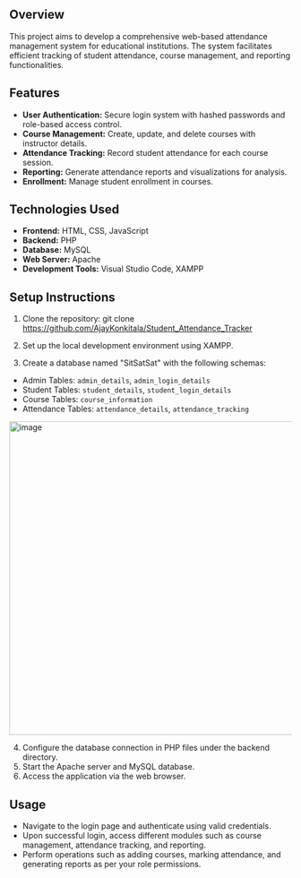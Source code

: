 
## Overview

This project aims to develop a comprehensive web-based attendance management system for educational institutions. The system facilitates efficient tracking of student attendance, course management, and reporting functionalities.

## Features

- **User Authentication:** Secure login system with hashed passwords and role-based access control.
- **Course Management:** Create, update, and delete courses with instructor details.
- **Attendance Tracking:** Record student attendance for each course session.
- **Reporting:** Generate attendance reports and visualizations for analysis.
- **Enrollment:** Manage student enrollment in courses.

## Technologies Used

- **Frontend:** HTML, CSS, JavaScript
- **Backend:** PHP
- **Database:** MySQL
- **Web Server:** Apache
- **Development Tools:** Visual Studio Code, XAMPP

## Setup Instructions

1. Clone the repository:
git clone https://github.com/AjayKonkitala/Student_Attendance_Tracker


2. Set up the local development environment using XAMPP.
3. Create a database named "SitSatSat" with the following schemas:
- Admin Tables: `admin_details`, `admin_login_details`
- Student Tables: `student_details`, `student_login_details`
- Course Tables: `course_information`
- Attendance Tables: `attendance_details`, `attendance_tracking`
<img width="560" alt="image" src="https://github.com/AjayKonkitala/Student_Attendance_Tracker/assets/159104572/0583b240-e0fa-4083-a78d-597f47924f2f">



4. Configure the database connection in PHP files under the backend directory.
5. Start the Apache server and MySQL database.
6. Access the application via the web browser.

## Usage

- Navigate to the login page and authenticate using valid credentials.
- Upon successful login, access different modules such as course management, attendance tracking, and reporting.
- Perform operations such as adding courses, marking attendance, and generating reports as per your role permissions.
